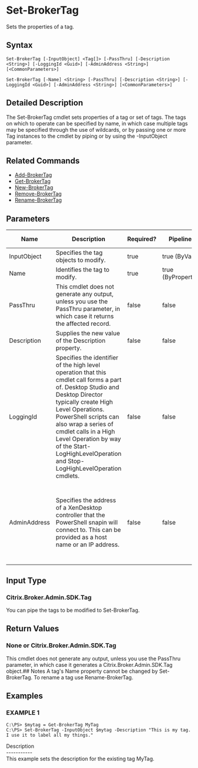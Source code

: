 ﻿# Set-BrokerTag

   Sets the properties of a tag.

## Syntax
```
Set-BrokerTag [-InputObject] <Tag[]> [-PassThru] [-Description <String>] [-LoggingId <Guid>] [-AdminAddress <String>] [<CommonParameters>]

Set-BrokerTag [-Name] <String> [-PassThru] [-Description <String>] [-LoggingId <Guid>] [-AdminAddress <String>] [<CommonParameters>]
```

## Detailed Description
   The Set-BrokerTag cmdlet sets properties of a tag or set of tags. The tags on which to operate can be specified by name, in which case multiple tags may be specified through the use of wildcards, or by passing one or more Tag instances to the cmdlet by piping or by using the -InputObject parameter.

## Related Commands
  * [Add-BrokerTag](Add-BrokerTag/)
  * [Get-BrokerTag](Get-BrokerTag/)
  * [New-BrokerTag](New-BrokerTag/)
  * [Remove-BrokerTag](Remove-BrokerTag/)
  * [Rename-BrokerTag](Rename-BrokerTag/)
## Parameters

| Name   | Description | Required? | Pipeline Input | Default Value |
| --- | --- | --- | --- | --- |
| InputObject | Specifies the tag objects to modify. | true | true (ByValue) |  |
| Name | Identifies the tag to modify. | true | true (ByPropertyName) |  |
| PassThru | This cmdlet does not generate any output, unless you use the PassThru parameter, in which case it returns the affected record. | false | false | False |
| Description | Supplies the new value of the Description property. | false | false |  |
| LoggingId | Specifies the identifier of the high level operation that this cmdlet call forms a part of. Desktop Studio and Desktop Director typically create High Level Operations. PowerShell scripts can also wrap a series of cmdlet calls in a High Level Operation by way of the Start-LogHighLevelOperation and Stop-LogHighLevelOperation cmdlets. | false | false |  |
| AdminAddress | Specifies the address of a XenDesktop controller that the PowerShell snapin will connect to. This can be provided as a host name or an IP address. | false | false | Localhost. Once a value is provided by any cmdlet, this value will become the default. |

## Input Type
### Citrix.Broker.Admin.SDK.Tag
   You can pipe the tags to be modified to Set-BrokerTag.
## Return Values
### None or Citrix.Broker.Admin.SDK.Tag
   This cmdlet does not generate any output, unless you use the PassThru parameter, in which case it generates a Citrix.Broker.Admin.SDK.Tag object.## Notes
   A tag's Name property cannot be changed by Set-BrokerTag. To rename a tag use Rename-BrokerTag.
## Examples

### EXAMPLE 1
```
C:\PS> $mytag = Get-BrokerTag MyTag
C:\PS> Set-BrokerTag -InputObject $mytag -Description "This is my tag. I use it to label all my things."
```
   Description<br>-----------<br>This example sets the description for the existing tag MyTag.
